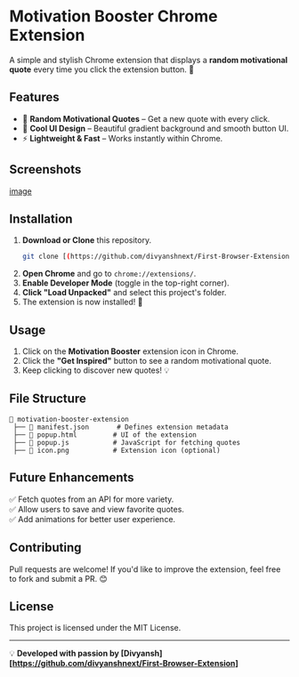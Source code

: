 # Motivation Booster Chrome Extension

A simple and stylish Chrome extension that displays a **random motivational quote** every time you click the extension button. 🚀

## Features
- 🌟 **Random Motivational Quotes** – Get a new quote with every click.
- 🎨 **Cool UI Design** – Beautiful gradient background and smooth button UI.
- ⚡ **Lightweight & Fast** – Works instantly within Chrome.

## Screenshots
[image](https://github.com/user-attachments/assets/74ff4f6b-72e9-4255-9c48-12e62df0593b)
                                                                                                      

## Installation
1. **Download or Clone** this repository.
   ```sh
   git clone [(https://github.com/divyanshnext/First-Browser-Extension)]
   ```
2. **Open Chrome** and go to `chrome://extensions/`.
3. **Enable Developer Mode** (toggle in the top-right corner).
4. **Click "Load Unpacked"** and select this project's folder.
5. The extension is now installed! 🎉

## Usage
1. Click on the **Motivation Booster** extension icon in Chrome.
2. Click the **"Get Inspired"** button to see a random motivational quote.
3. Keep clicking to discover new quotes! 💡

## File Structure
```
📂 motivation-booster-extension
 ├── 📄 manifest.json       # Defines extension metadata
 ├── 📄 popup.html         # UI of the extension
 ├── 📄 popup.js           # JavaScript for fetching quotes
 ├── 📄 icon.png           # Extension icon (optional)
```

## Future Enhancements
✅ Fetch quotes from an API for more variety.  
✅ Allow users to save and view favorite quotes.  
✅ Add animations for better user experience.  

## Contributing
Pull requests are welcome! If you'd like to improve the extension, feel free to fork and submit a PR. 😊

## License
This project is licensed under the MIT License.

---
💡 **Developed with passion by [Divyansh] [https://github.com/divyanshnext/First-Browser-Extension]**


